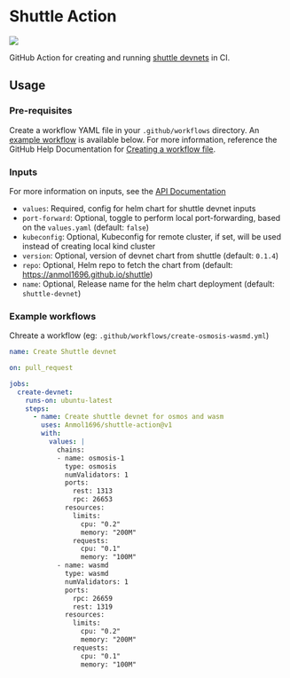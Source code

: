 # Shuttle Action

[![](https://github.com/Anmol1696/shuttle-action/workflows/Test/badge.svg?branch=main)](https://github.com/Anmol1696/shuttle-action/actions)

GitHub Action for creating and running [shuttle devnets](https://github.com/Anmol1696/shuttle) in CI.

## Usage

### Pre-requisites

Create a workflow YAML file in your `.github/workflows` directory. An [example workflow](#example-workflow) is available below.
For more information, reference the GitHub Help Documentation for [Creating a workflow file](https://help.github.com/en/articles/configuring-a-workflow#creating-a-workflow-file).

### Inputs

For more information on inputs, see the [API Documentation](https://developer.github.com/v3/repos/releases/#input)

- `values`: Required, config for helm chart for shuttle devnet inputs
- `port-forward`: Optional, toggle to perform local port-forwarding, based on the `values.yaml` (default: `false`)
- `kubeconfig`: Optional, Kubeconfig for remote cluster, if set, will be used instead of creating local kind cluster
- `version`: Optional, version of devnet chart from shuttle (default: `0.1.4`)
- `repo`: Optional, Helm repo to fetch the chart from (default: https://anmol1696.github.io/shuttle)
- `name`: Optional, Release name for the helm chart deployment (default: `shuttle-devnet`)

### Example workflows

Chreate a workflow (eg: `.github/workflows/create-osmosis-wasmd.yml`)
```yaml
name: Create Shuttle devnet

on: pull_request

jobs:
  create-devnet:
    runs-on: ubuntu-latest
    steps:
      - name: Create shuttle devnet for osmos and wasm
        uses: Anmol1696/shuttle-action@v1
        with:
          values: |
            chains:
            - name: osmosis-1
              type: osmosis
              numValidators: 1
              ports:
                rest: 1313
                rpc: 26653
              resources:
                limits:
                  cpu: "0.2"
                  memory: "200M"
                requests:
                  cpu: "0.1"
                  memory: "100M"
            - name: wasmd
              type: wasmd
              numValidators: 1
              ports:
                rpc: 26659
                rest: 1319
              resources:
                limits:
                  cpu: "0.2"
                  memory: "200M"
                requests:
                  cpu: "0.1"
                  memory: "100M"
```
